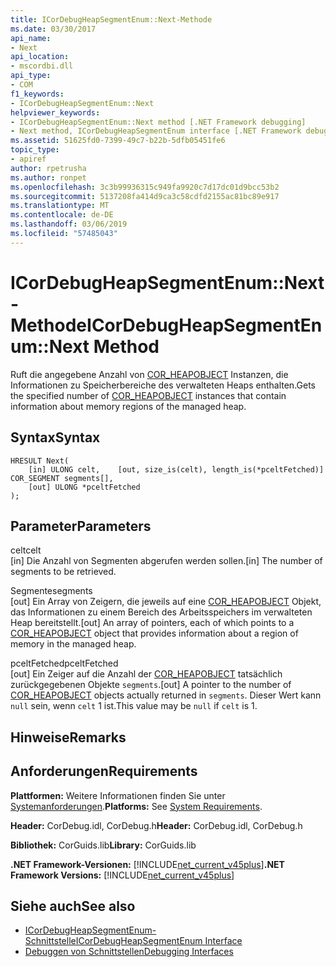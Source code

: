 ```yaml
---
title: ICorDebugHeapSegmentEnum::Next-Methode
ms.date: 03/30/2017
api_name:
- Next
api_location:
- mscordbi.dll
api_type:
- COM
f1_keywords:
- ICorDebugHeapSegmentEnum::Next
helpviewer_keywords:
- ICorDebugHeapSegmentEnum::Next method [.NET Framework debugging]
- Next method, ICorDebugHeapSegmentEnum interface [.NET Framework debugging]
ms.assetid: 51625fd0-7399-49c7-b22b-5dfb05451fe6
topic_type:
- apiref
author: rpetrusha
ms.author: ronpet
ms.openlocfilehash: 3c3b99936315c949fa9920c7d17dc01d9bcc53b2
ms.sourcegitcommit: 5137208fa414d9ca3c58cdfd2155ac81bc89e917
ms.translationtype: MT
ms.contentlocale: de-DE
ms.lasthandoff: 03/06/2019
ms.locfileid: "57485043"
---
```

# <a name="icordebugheapsegmentenumnext-method"></a><span data-ttu-id="18f65-102">ICorDebugHeapSegmentEnum::Next-Methode</span><span class="sxs-lookup"><span data-stu-id="18f65-102">ICorDebugHeapSegmentEnum::Next Method</span></span>
<span data-ttu-id="18f65-103">Ruft die angegebene Anzahl von [COR_HEAPOBJECT](../../../../docs/framework/unmanaged-api/debugging/cor-heapobject-structure.md) Instanzen, die Informationen zu Speicherbereiche des verwalteten Heaps enthalten.</span><span class="sxs-lookup"><span data-stu-id="18f65-103">Gets the specified number of [COR_HEAPOBJECT](../../../../docs/framework/unmanaged-api/debugging/cor-heapobject-structure.md) instances that contain information about memory regions of the managed heap.</span></span>  
  
## <a name="syntax"></a><span data-ttu-id="18f65-104">Syntax</span><span class="sxs-lookup"><span data-stu-id="18f65-104">Syntax</span></span>  
  
```  
HRESULT Next(  
    [in] ULONG celt,    [out, size_is(celt), length_is(*pceltFetched)] COR_SEGMENT segments[],   
    [out] ULONG *pceltFetched  
);  
```  
  
## <a name="parameters"></a><span data-ttu-id="18f65-105">Parameter</span><span class="sxs-lookup"><span data-stu-id="18f65-105">Parameters</span></span>  
 <span data-ttu-id="18f65-106">celt</span><span class="sxs-lookup"><span data-stu-id="18f65-106">celt</span></span>  
 <span data-ttu-id="18f65-107">[in] Die Anzahl von Segmenten abgerufen werden sollen.</span><span class="sxs-lookup"><span data-stu-id="18f65-107">[in] The number of segments to be retrieved.</span></span>  
  
 <span data-ttu-id="18f65-108">Segmente</span><span class="sxs-lookup"><span data-stu-id="18f65-108">segments</span></span>  
 <span data-ttu-id="18f65-109">[out] Ein Array von Zeigern, die jeweils auf eine [COR_HEAPOBJECT](../../../../docs/framework/unmanaged-api/debugging/cor-heapobject-structure.md) Objekt, das Informationen zu einem Bereich des Arbeitsspeichers im verwalteten Heap bereitstellt.</span><span class="sxs-lookup"><span data-stu-id="18f65-109">[out] An array of pointers, each of which points to a [COR_HEAPOBJECT](../../../../docs/framework/unmanaged-api/debugging/cor-heapobject-structure.md) object that provides information about a region of memory in the managed heap.</span></span>  
  
 <span data-ttu-id="18f65-110">pceltFetched</span><span class="sxs-lookup"><span data-stu-id="18f65-110">pceltFetched</span></span>  
 <span data-ttu-id="18f65-111">[out] Ein Zeiger auf die Anzahl der [COR_HEAPOBJECT](../../../../docs/framework/unmanaged-api/debugging/cor-heapobject-structure.md) tatsächlich zurückgegebenen Objekte `segments`.</span><span class="sxs-lookup"><span data-stu-id="18f65-111">[out] A pointer to the number of [COR_HEAPOBJECT](../../../../docs/framework/unmanaged-api/debugging/cor-heapobject-structure.md) objects actually returned in `segments`.</span></span> <span data-ttu-id="18f65-112">Dieser Wert kann `null` sein, wenn `celt` 1 ist.</span><span class="sxs-lookup"><span data-stu-id="18f65-112">This value may be `null` if `celt` is 1.</span></span>  
  
## <a name="remarks"></a><span data-ttu-id="18f65-113">Hinweise</span><span class="sxs-lookup"><span data-stu-id="18f65-113">Remarks</span></span>  
  
## <a name="requirements"></a><span data-ttu-id="18f65-114">Anforderungen</span><span class="sxs-lookup"><span data-stu-id="18f65-114">Requirements</span></span>  
 <span data-ttu-id="18f65-115">**Plattformen:** Weitere Informationen finden Sie unter [Systemanforderungen](../../../../docs/framework/get-started/system-requirements.md).</span><span class="sxs-lookup"><span data-stu-id="18f65-115">**Platforms:** See [System Requirements](../../../../docs/framework/get-started/system-requirements.md).</span></span>  
  
 <span data-ttu-id="18f65-116">**Header:** CorDebug.idl, CorDebug.h</span><span class="sxs-lookup"><span data-stu-id="18f65-116">**Header:** CorDebug.idl, CorDebug.h</span></span>  
  
 <span data-ttu-id="18f65-117">**Bibliothek:** CorGuids.lib</span><span class="sxs-lookup"><span data-stu-id="18f65-117">**Library:** CorGuids.lib</span></span>  
  
 <span data-ttu-id="18f65-118">**.NET Framework-Versionen:** [!INCLUDE[net_current_v45plus](../../../../includes/net-current-v45plus-md.md)]</span><span class="sxs-lookup"><span data-stu-id="18f65-118">**.NET Framework Versions:** [!INCLUDE[net_current_v45plus](../../../../includes/net-current-v45plus-md.md)]</span></span>  
  
## <a name="see-also"></a><span data-ttu-id="18f65-119">Siehe auch</span><span class="sxs-lookup"><span data-stu-id="18f65-119">See also</span></span>
- [<span data-ttu-id="18f65-120">ICorDebugHeapSegmentEnum-Schnittstelle</span><span class="sxs-lookup"><span data-stu-id="18f65-120">ICorDebugHeapSegmentEnum Interface</span></span>](../../../../docs/framework/unmanaged-api/debugging/icordebugheapsegmentenum-interface.md)
- [<span data-ttu-id="18f65-121">Debuggen von Schnittstellen</span><span class="sxs-lookup"><span data-stu-id="18f65-121">Debugging Interfaces</span></span>](../../../../docs/framework/unmanaged-api/debugging/debugging-interfaces.md)
